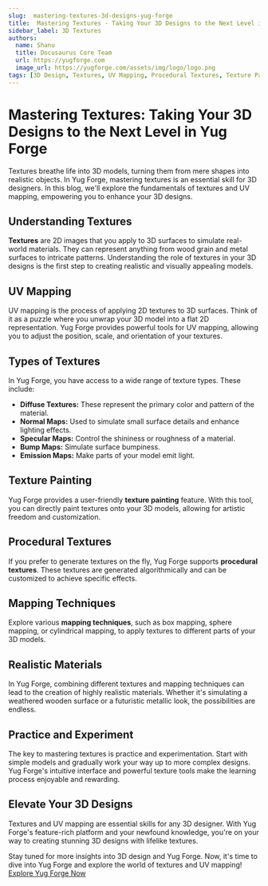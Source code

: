 ```yaml
---
slug:  mastering-textures-3d-designs-yug-forge
title:  Mastering Textures - Taking Your 3D Designs to the Next Level in Yug Forge
sidebar_label: 3D Textures
authors:
  name: Shanu
  title: Docusaurus Core Team
  url: https://yugforge.com
  image_url: https://yugforge.com/assets/img/logo/logo.png
tags: [3D Design, Textures, UV Mapping, Procedural Textures, Texture Painting, Realistic Materials, Yug Forge, docusaurus]
---
```


# Mastering Textures: Taking Your 3D Designs to the Next Level in Yug Forge

Textures breathe life into 3D models, turning them from mere shapes into realistic objects. In Yug Forge, mastering textures is an essential skill for 3D designers. In this blog, we'll explore the fundamentals of textures and UV mapping, empowering you to enhance your 3D designs.

## Understanding Textures

**Textures** are 2D images that you apply to 3D surfaces to simulate real-world materials. They can represent anything from wood grain and metal surfaces to intricate patterns. Understanding the role of textures in your 3D designs is the first step to creating realistic and visually appealing models.

## UV Mapping

UV mapping is the process of applying 2D textures to 3D surfaces. Think of it as a puzzle where you unwrap your 3D model into a flat 2D representation. Yug Forge provides powerful tools for UV mapping, allowing you to adjust the position, scale, and orientation of your textures.

## Types of Textures

In Yug Forge, you have access to a wide range of texture types. These include:

- **Diffuse Textures:** These represent the primary color and pattern of the material.
- **Normal Maps:** Used to simulate small surface details and enhance lighting effects.
- **Specular Maps:** Control the shininess or roughness of a material.
- **Bump Maps:** Simulate surface bumpiness.
- **Emission Maps:** Make parts of your model emit light.

## Texture Painting

Yug Forge provides a user-friendly **texture painting** feature. With this tool, you can directly paint textures onto your 3D models, allowing for artistic freedom and customization.

## Procedural Textures

If you prefer to generate textures on the fly, Yug Forge supports **procedural textures**. These textures are generated algorithmically and can be customized to achieve specific effects.

## Mapping Techniques

Explore various **mapping techniques**, such as box mapping, sphere mapping, or cylindrical mapping, to apply textures to different parts of your 3D models.

## Realistic Materials

In Yug Forge, combining different textures and mapping techniques can lead to the creation of highly realistic materials. Whether it's simulating a weathered wooden surface or a futuristic metallic look, the possibilities are endless.

## Practice and Experiment

The key to mastering textures is practice and experimentation. Start with simple models and gradually work your way up to more complex designs. Yug Forge's intuitive interface and powerful texture tools make the learning process enjoyable and rewarding.

## Elevate Your 3D Designs

Textures and UV mapping are essential skills for any 3D designer. With Yug Forge's feature-rich platform and your newfound knowledge, you're on your way to creating stunning 3D designs with lifelike textures. 

Stay tuned for more insights into 3D design and Yug Forge. Now, it's time to dive into Yug Forge and explore the world of textures and UV mapping! [Explore Yug Forge Now](https://www.yugforge.com)
